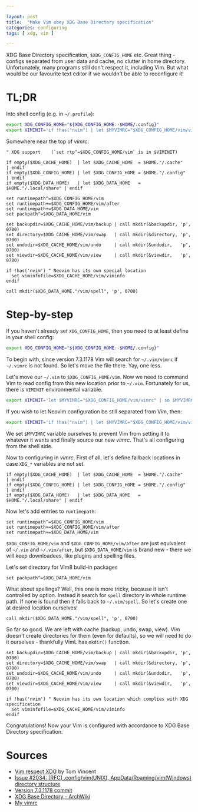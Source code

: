 ```yaml
---

layout: post
title:  "Make Vim obey XDG Base Directory specification"
categories: configuring
tags: [ xdg, vim ]

---
```


XDG Base Directory specification, `$XDG_CONFIG_HOME` etc. Great thing - configs
separated from user data and cache, no clutter in home directory. Unfortunately,
many programs still don't respect it, including Vim. But what would be our favourite
text editor if we wouldn't be able to reconfigure it!

# TL;DR

Into shell config (e.g. in `~/.profile`):
```sh
export XDG_CONFIG_HOME="${XDG_CONFIG_HOME:-$HOME/.config}"
export VIMINIT='if !has("nvim") | let $MYVIMRC="$XDG_CONFIG_HOME/vim/vimrc" | so $MYVIMRC | endif'
```

Somewhere near the top of _vimrc_:
```vim
" XDG support    (`set rtp^=$XDG_CONFIG_HOME/vim` is in $VIMINIT)

if empty($XDG_CACHE_HOME)  | let $XDG_CACHE_HOME  = $HOME."/.cache"       | endif
if empty($XDG_CONFIG_HOME) | let $XDG_CONFIG_HOME = $HOME."/.config"      | endif
if empty($XDG_DATA_HOME)   | let $XDG_DATA_HOME   = $HOME."/.local/share" | endif

set runtimepath^=$XDG_CONFIG_HOME/vim
set runtimepath+=$XDG_CONFIG_HOME/vim/after
set runtimepath+=$XDG_DATA_HOME/vim
set packpath^=$XDG_DATA_HOME/vim

set backupdir=$XDG_CACHE_HOME/vim/backup | call mkdir(&backupdir, 'p', 0700)
set directory=$XDG_CACHE_HOME/vim/swap   | call mkdir(&directory, 'p', 0700)
set undodir=$XDG_CACHE_HOME/vim/undo     | call mkdir(&undodir,   'p', 0700)
set viewdir=$XDG_CACHE_HOME/vim/view     | call mkdir(&viewdir,   'p', 0700)

if !has('nvim') " Neovim has its own special location
  set viminfofile=$XDG_CACHE_HOME/vim/viminfo
endif

call mkdir($XDG_DATA_HOME."/vim/spell", 'p', 0700)
```

# Step-by-step

If you haven't already set `XDG_CONFIG_HOME`, then you need to at least define
in your shell config:
```sh
export XDG_CONFIG_HOME="${XDG_CONFIG_HOME:-$HOME/.config}"
```

To begin with, since version 7.3.1178 Vim will search for `~/.vim/vimrc` if
`~/.vimrc` is not found. So let's move the file there. Yay, one less.

Let's move our `~/.vim` to `$XDG_CONFIG_HOME/vim`. Now we need to command Vim
to read config from this new location prior to `~/.vim`. Fortunately for us,
there is `VIMINIT` environmental variable.

```sh
export VIMINIT='let $MYVIMRC="$XDG_CONFIG_HOME/vim/vimrc" | so $MYVIMRC'
```

If you wish to let Neovim configuration be still separated from Vim, then:

```sh
export VIMINIT='if !has("nvim") | let $MYVIMRC="$XDG_CONFIG_HOME/vim/vimrc" | so $MYVIMRC | endif'
```

We set `$MYVIMRC` variable ourselves to prevent Vim from setting it to whatever
it wants and finally source our new _vimrc_. That's all configuring from the shell side.

Now to configuring in _vimrc_. First of all, let's define fallback locations in
case `XDG_*` variables are not set.
```vim
if empty($XDG_CACHE_HOME)  | let $XDG_CACHE_HOME  = $HOME."/.cache"       | endif
if empty($XDG_CONFIG_HOME) | let $XDG_CONFIG_HOME = $HOME."/.config"      | endif
if empty($XDG_DATA_HOME)   | let $XDG_DATA_HOME   = $HOME."/.local/share" | endif
```

Now let's add entries to `runtimepath`:
```vim
set runtimepath^=$XDG_CONFIG_HOME/vim
set runtimepath+=$XDG_CONFIG_HOME/vim/after
set runtimepath+=$XDG_DATA_HOME/vim
```

`$XDG_CONFIG_HOME/vim` and `$XDG_CONFIG_HOME/vim/after` are just equivalent of
`~/.vim` and `~/.vim/after`, but `$XDG_DATA_HOME/vim` is brand new - there we will
keep downloadees, like plugins and spelling files.

Let's set directory for Vim8 build-in packages
```vim
set packpath^=$XDG_DATA_HOME/vim
```

What about spellings? Well, this one is more tricky, because it isn't controlled
by option. Instead it search for `spell` directory in whole runtime path. If none
is found then it falls back to `~/.vim/spell`. So let's create one at desired
location ourselves!
```vim
call mkdir($XDG_DATA_HOME."/vim/spell", 'p', 0700)
```

So far so good. We are left with cache (backup, undo, swap, view). Vim doesn't
create directories for them (even for defaults), so we will need to do it
ourselves - thankfully VimL has `mkdir()` function.
```vim
set backupdir=$XDG_CACHE_HOME/vim/backup | call mkdir(&backupdir, 'p', 0700)
set directory=$XDG_CACHE_HOME/vim/swap   | call mkdir(&directory, 'p', 0700)
set undodir=$XDG_CACHE_HOME/vim/undo     | call mkdir(&undodir,   'p', 0700)
set viewdir=$XDG_CACHE_HOME/vim/view     | call mkdir(&viewdir,   'p', 0700)

if !has('nvim') " Neovim has its own location which complies with XDG specification
  set viminfofile=$XDG_CACHE_HOME/vim/viminfo
endif
```

Congratulations! Now your Vim is configured with accordance to XDG Base Directory specification.

# Sources
* [Vim respect XDG](https://tlvince.com/vim-respect-xdg) by Tom Vincent
* [Issue #2034: [RFC] .config/vim(UNIX), AppData/Roaming/vim(Windows) directory structure](https://github.com/vim/vim/issues/2034)
* [Version 7.3.1178 commit](https://github.com/vim/vim/commit/6a459902592e2a4ba68)
* [XDG Base Directory - ArchWiki](https://wiki.archlinux.org/index.php/XDG_Base_Directory)
* [My vimrc](https://github.com/Jorengarenar/dotfiles/blob/master/vim/vimrc)
